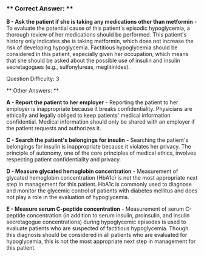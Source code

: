 ### ** Correct Answer: **

**B - Ask the patient if she is taking any medications other than metformin** - To evaluate the potential cause of this patient's episodic hypoglycemia, a thorough review of her medications should be performed. This patient's history only indicates she is taking metformin, which does not increase the risk of developing hypoglycemia. Factitious hypoglycemia should be considered in this patient, especially given her occupation, which means that she should be asked about the possible use of insulin and insulin secretagogues (e.g., sulfonylureas, meglitinides).

Question Difficulty: 3

** Other Answers: **

**A - Report the patient to her employer** - Reporting the patient to her employer is inappropriate because it breaks confidentiality. Physicians are ethically and legally obliged to keep patients' medical information confidential. Medical information should only be shared with an employer if the patient requests and authorizes it.

**C - Search the patient's belongings for insulin** - Searching the patient's belongings for insulin is inappropriate because it violates her privacy. The principle of autonomy, one of the core principles of medical ethics, involves respecting patient confidentiality and privacy.

**D - Measure glycated hemoglobin concentration** - Measurement of glycated hemoglobin concentration (HbA1c) is not the most appropriate next step in management for this patient. HbA1c is commonly used to diagnose and monitor the glycemic control of patients with diabetes mellitus and does not play a role in the evaluation of hypoglycemia.

**E - Measure serum C-peptide concentration** - Measurement of serum C-peptide concentration (in addition to serum insulin, proinsulin, and insulin secretagogue concentrations) during hypoglycemic episodes is used to evaluate patients who are suspected of factitious hypoglycemia. Though this diagnosis should be considered in all patients who are evaluated for hypoglycemia, this is not the most appropriate next step in management for this patient.

